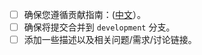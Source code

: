- [ ] 确保您遵循贡献指南：([中文](https://github.com/NI-Web-Infra-Team/common-utils/tree/main/.github/CONTRIBUTING.zh-CN.md)）。
- [ ] 确保将提交合并到 `development` 分支。
- [ ] 添加一些描述以及相关问题/需求/讨论链接。
